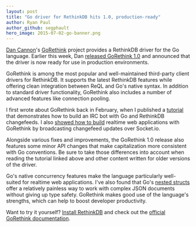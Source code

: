 ```yaml
---
layout: post
title: "Go driver for RethinkDB hits 1.0, production-ready"
author: Ryan Paul
author_github: segphault
hero_image: 2015-07-02-go-banner.png
---
```


[Dan Cannon][dan]'s [GoRethink][] project provides a RethinkDB driver for
the Go language. Earlier this week, Dan [released GoRethink 1.0][release]
and announced that the driver is now ready for use in production
environments.

GoRethink is among the most popular and well-maintained third-party client
drivers for RethinkDB. It supports the latest RethinkDB features while
offering clean integration between ReQL and Go's native syntax. In
addition to standard driver functionality, GoRethink also includes a
number of advanced features like connection pooling.

<!--more-->

I first wrote about GoRethink back in February, when I published a
[tutorial][] that demonstrates how to build an IRC bot with Go and
RethinkDB changefeeds. I also [showed how to build][monitordemo] realtime
web applications with GoRethink by broadcasting changefeed updates over
Socket.io.

Alongside various fixes and improvements, the GoRethink 1.0 release also
features some minor API changes that make capitalization more consistent
with Go conventions. Be sure to take those differences into account when
reading the tutorial linked above and other content written for older
versions of the driver.

Go's native concurrency features make the language particularly
well-suited for realtime web applications. I've also found that Go's
[nested structs][structs] offer a relatively painless way to work with
complex JSON documents without giving up type safety. GoRethink makes good
use of the language's strengths, which can help to boost developer
productivity.

Want to try it yourself? [Install RethinkDB][install] and check out the
[official GoRethink documentation][gorethinkdocs].

[dan]: https://twitter.com/_dancannon
[GoRethink]: https://github.com/dancannon/gorethink
[release]: https://github.com/dancannon/gorethink/releases/tag/v1.0.0
[tutorial]: http://rethinkdb.com/blog/go-irc-bot/
[structs]: https://talks.golang.org/2012/10things.slide#4
[monitordemo]: https://github.com/rethinkdb/rethink-status/tree/go-backend
[gorethinkdocs]: https://github.com/dancannon/gorethink/wiki
[install]: http://rethinkdb.com/docs/install/
